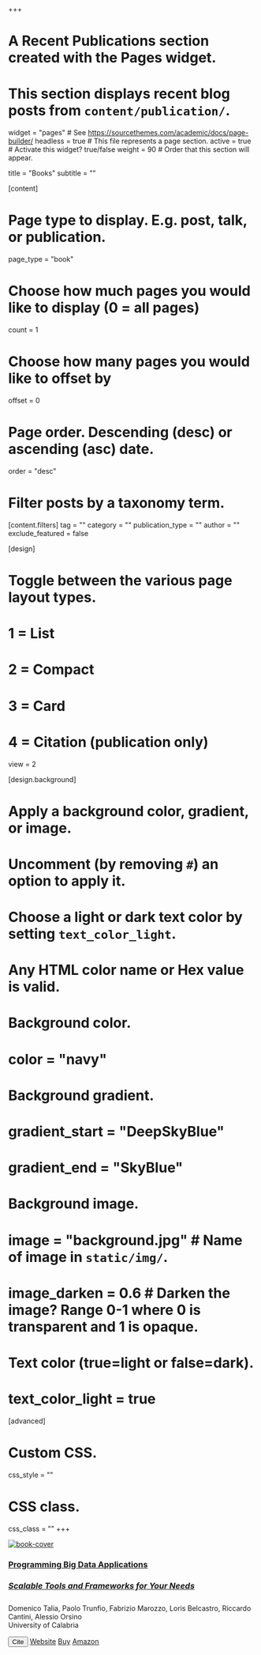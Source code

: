 +++
# A Recent Publications section created with the Pages widget.
# This section displays recent blog posts from `content/publication/`.

widget = "pages"  # See https://sourcethemes.com/academic/docs/page-builder/
headless = true  # This file represents a page section.
active = true # Activate this widget? true/false
weight = 90  # Order that this section will appear.

title = "Books"
subtitle = ""

[content]
  # Page type to display. E.g. post, talk, or publication.
  page_type = "book"
  
  # Choose how much pages you would like to display (0 = all pages)
  count = 1
  
  # Choose how many pages you would like to offset by
  offset = 0

  # Page order. Descending (desc) or ascending (asc) date.
  order = "desc"

  # Filter posts by a taxonomy term.
  [content.filters]
    tag = ""
    category = ""
    publication_type = ""
    author = ""
    exclude_featured = false
  
[design]
  # Toggle between the various page layout types.
  #   1 = List
  #   2 = Compact
  #   3 = Card
  #   4 = Citation (publication only)
  view = 2
  
[design.background]
  # Apply a background color, gradient, or image.
  #   Uncomment (by removing `#`) an option to apply it.
  #   Choose a light or dark text color by setting `text_color_light`.
  #   Any HTML color name or Hex value is valid.
    
  # Background color.
  # color = "navy"
  
  # Background gradient.
  # gradient_start = "DeepSkyBlue"
  # gradient_end = "SkyBlue"
  
  # Background image.
  # image = "background.jpg"  # Name of image in `static/img/`.
  # image_darken = 0.6  # Darken the image? Range 0-1 where 0 is transparent and 1 is opaque.

  # Text color (true=light or false=dark).
  # text_color_light = true  
  
[advanced]
 # Custom CSS. 
 css_style = ""
 
 # CSS class.
 css_class = ""
+++
<div class="media stream-item">
	<div class="mr-3" style="margin-top:5px;">
		<a href="https://doi.org/10.1142/q0444" target="_blank">
			<img src="img/book-cover.png" alt="book-cover"></a>
	</div>
	<div class="media-body">
		<h3 class="article-title mb-0 mt-0"><a href="https://doi.org/10.1142/q0444" target="_blank">
Programming Big Data Applications
		<h5><b>Scalable Tools and Frameworks for Your Needs</b></h5></a></h3>
		<div class="stream-meta article-metadata">
			<div>
				<span>Domenico Talia</span>, <span>Paolo Trunfio</span>,
				<span>Fabrizio Marozzo</span>, <span>Loris Belcastro</span>,
				<span>Riccardo Cantini</span>, <span>Alessio Orsino</span>
			</div>
		</div>
		<div class="stream-meta article-metadata" style="margin-bottom: 15px;">
			<div><span>University of Calabria</span></div>
		</div>
	<div class="btn-links">
		<button type="button" class="btn btn-outline-primary my-1 mr-1 btn-sm js-cite-modal" data-filename="/publication/programming-big-data-book/cite.bib">Cite</button>
		<a class="btn btn-outline-primary my-1 mr-1 btn-sm" href="https://bigdataprogramming.github.io/" target="_blank" rel="noopener"><i class="fa fa-globe mr-1"></i>Website</a>
		<a class="btn btn-outline-primary my-1 mr-1 btn-sm" href="https://www.worldscientific.com/worldscibooks/10.1142/q0444#t=aboutBook" target="_blank" rel="noopener"><i class="fa fa-shopping-cart mr-1"></i>Buy</a>
		<a class="btn btn-outline-primary my-1 mr-1 btn-sm" href="https://www.amazon.it/Programming-Applications-Scalable-Tools-Frameworks/dp/1800615043" target="_blank" rel="noopener"><i class="fab fa-amazon mr-1"></i>Amazon</a></div>	
	</div>
</div>
